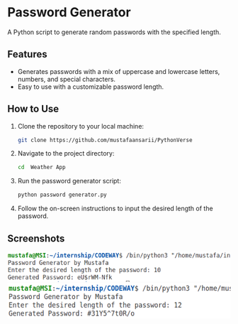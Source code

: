 # Password Generator

A Python script to generate random passwords with the specified length.

## Features

- Generates passwords with a mix of uppercase and lowercase letters, numbers, and special characters.
- Easy to use with a customizable password length.

## How to Use

1. Clone the repository to your local machine:

    ```bash
    git clone https://github.com/mustafaansarii/PythonVerse
    ```

2. Navigate to the project directory:

    ```bash
    cd  Weather App
    ```

3. Run the password generator script:

    ```bash
    python password generator.py
    ```

4. Follow the on-screen instructions to input the desired length of the password.

## Screenshots

![Input Example](assets/pass2.png)
![Input Example](assets/pass1.png)

